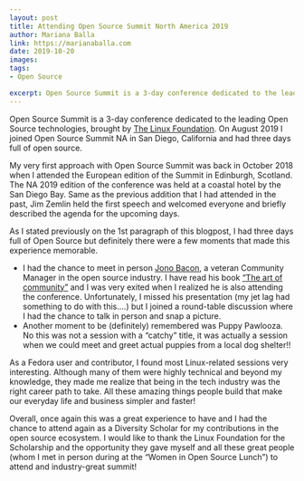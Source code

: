 ```yaml
---
layout: post
title: Attending Open Source Summit North America 2019
author: Mariana Balla
link: https://marianaballa.com
date: 2019-10-20
images: 
tags:
- Open Source

excerpt: Open Source Summit is a 3-day conference dedicated to the leading Open Source technologies, brought by The Linux Foundation. On August 2019 I joined Open Source Summit NA in San Diego, California and had three days full of … open source. 
---
```


Open Source Summit is a 3-day conference dedicated to the leading Open Source technologies, brought by [The Linux Foundation](https://www.linuxfoundation.org). On August 2019 I joined Open Source Summit NA in San Diego, California and had three days full of open source.

My very first approach with Open Source Summit was back in October 2018 when I attended the European edition of the Summit in Edinburgh, Scotland. The NA 2019 edition of the conference was held at a coastal hotel by the San Diego Bay.
Same as the previous addition that I had attended in the past, Jim Zemlin held the first speech and welcomed everyone and briefly described the agenda for the upcoming days.

As I stated previously on the 1st paragraph of this blogpost, I had three days full of Open Source but definitely there were a few moments that made this experience memorable. 
* I had the chance to meet in person [Jono Bacon](https://www.jonobacon.com/), a veteran Community Manager in the open source industry. I have read his book [“The art of community”](https://www.jonobacon.com/books/) and I was very exited when I realized he is also attending the conference. Unfortunately, I missed his presentation (my jet lag had something to do with this....) but I joined a round-table discussion where I had the chance to talk in person and snap a picture.
* Another moment to be (definitely) remembered was Puppy Pawlooza. No this was not a session with a “catchy” title, it was actually a session when we could meet and greet actual puppies from a local dog shelter!! 

As a Fedora user and contributor, I found most Linux-related sessions very interesting. Although many of them were highly technical and beyond my knowledge, they made me realize that being in the tech industry was the right career path to take. All these amazing things people build that make our everyday life and business simpler and faster!

Overall, once again this was a great experience to have and I had the chance to attend again as a Diversity Scholar for my contributions in the open source ecosystem. I would like to thank the Linux Foundation for the Scholarship and the opportunity they gave myself and all these great people (whom I met in person during at the “Women in Open Source Lunch”) to attend and industry-great summit!  
